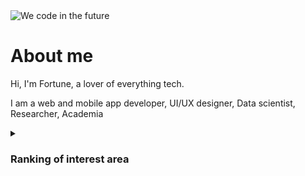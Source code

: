 <picture>
 <source media="(prefers-color-scheme: dark)" srcset="https://assets.stickpng.com/thumbs/580b57fbd9996e24bc43be10.png">
 <source media="(prefers-color-scheme: light)" srcset="https://t4.ftcdn.net/jpg/03/86/07/83/360_F_386078374_WDOvxzHmUCsg0h3AufqbhtuWkBKz8XpU.jpg">
 <img alt="We code in the future" src="https://t4.ftcdn.net/jpg/03/86/07/83/360_F_386078374_WDOvxzHmUCsg0h3AufqbhtuWkBKz8XpU.jpg">
</picture>

# About me

Hi, I'm Fortune, a lover of everything tech.

I am a web and mobile app developer, UI/UX designer, Data scientist, Researcher, Academia 

<details>
  
 <summary><h3>Ranking of interest area</h3></summary>
  

| Rank | Area-of-interest |
|-----:|---------------|
|     1| Artificial Intelligence |
|     2| Robotics |
|     3| Programming |
|     4| Graphic design |
</details>

